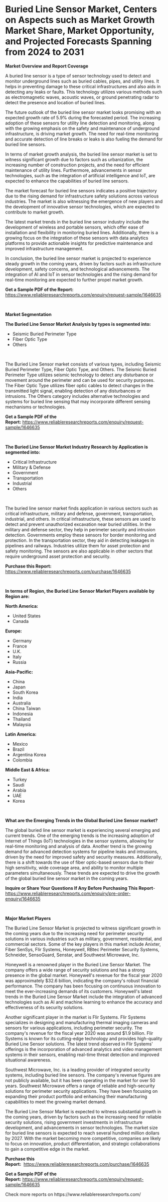 <p><h1>Buried Line Sensor Market, Centers on Aspects such as Market Growth Market Share, Market Opportunity, and Projected Forecasts Spanning from 2024 to 2031</h1></p><p><strong>Market Overview and Report Coverage</strong></p>
<p><p>A buried line sensor is a type of sensor technology used to detect and monitor underground lines such as buried cables, pipes, and utility lines. It helps in preventing damage to these critical infrastructures and also aids in detecting any leaks or faults. This technology utilizes various methods such as electromagnetic waves, acoustic waves, or ground penetrating radar to detect the presence and location of buried lines.</p><p>The future outlook of the buried line sensor market looks promising with an expected growth rate of 5.9% during the forecasted period. The increasing adoption of these sensors for utility line detection and monitoring, along with the growing emphasis on the safety and maintenance of underground infrastructure, is driving market growth. The need for real-time monitoring and accurate detection of line breaks or leaks is also fueling the demand for buried line sensors.</p><p>In terms of market growth analysis, the buried line sensor market is set to witness significant growth due to factors such as urbanization, the increasing number of construction projects, and the need for efficient maintenance of utility lines. Furthermore, advancements in sensor technologies, such as the integration of artificial intelligence and IoT, are expected to enhance the capabilities of buried line sensors.</p><p>The market forecast for buried line sensors indicates a positive trajectory due to the rising demand for infrastructure safety solutions across various industries. The market is also witnessing the emergence of new players and the development of innovative sensor technologies, which are expected to contribute to market growth.</p><p>The latest market trends in the buried line sensor industry include the development of wireless and portable sensors, which offer ease of installation and flexibility in monitoring buried lines. Additionally, there is a growing focus on the integration of these sensors with data analytics platforms to provide actionable insights for predictive maintenance and improved infrastructure management.</p><p>In conclusion, the buried line sensor market is projected to experience steady growth in the coming years, driven by factors such as infrastructure development, safety concerns, and technological advancements. The integration of AI and IoT in sensor technologies and the rising demand for real-time monitoring are expected to further propel market growth.</p></p>
<p><strong>Get a Sample PDF of the Report:</strong> <a href="https://www.reliableresearchreports.com/enquiry/request-sample/1646635">https://www.reliableresearchreports.com/enquiry/request-sample/1646635</a></p>
<p>&nbsp;</p>
<p><strong>Market Segmentation</strong></p>
<p><strong>The Buried Line Sensor Market Analysis by types is segmented into:</strong></p>
<p><ul><li>Seismic Buried Perimeter Type</li><li>Fiber Optic Type</li><li>Others</li></ul></p>
<p>&nbsp;</p>
<p><p>The Buried Line Sensor market consists of various types, including Seismic Buried Perimeter Type, Fiber Optic Type, and Others. The Seismic Buried Perimeter Type utilizes seismic technology to detect any disturbance or movement around the perimeter and can be used for security purposes. The Fiber Optic Type utilizes fiber optic cables to detect changes in the transmitted light signal, enabling detection of any disturbances or intrusions. The Others category includes alternative technologies and systems for buried line sensing that may incorporate different sensing mechanisms or technologies.</p></p>
<p><strong>Get a Sample PDF of the Report:</strong>&nbsp;<a href="https://www.reliableresearchreports.com/enquiry/request-sample/1646635">https://www.reliableresearchreports.com/enquiry/request-sample/1646635</a></p>
<p>&nbsp;</p>
<p><strong>The Buried Line Sensor Market Industry Research by Application is segmented into:</strong></p>
<p><ul><li>Critical Infrastructure</li><li>Military & Defense</li><li>Government</li><li>Transportation</li><li>Industrial</li><li>Others</li></ul></p>
<p>&nbsp;</p>
<p><p>The buried line sensor market finds application in various sectors such as critical infrastructure, military and defense, government, transportation, industrial, and others. In critical infrastructure, these sensors are used to detect and prevent unauthorized excavation near buried utilities. In the military and defense sector, they help in perimeter security and intrusion detection. Governments employ these sensors for border monitoring and protection. In the transportation sector, they aid in detecting leakages in pipelines and railways. Industries utilize them for asset protection and safety monitoring. The sensors are also applicable in other sectors that require underground asset protection and security.</p></p>
<p><strong>Purchase this Report:</strong>&nbsp; <a href="https://www.reliableresearchreports.com/purchase/1646635">https://www.reliableresearchreports.com/purchase/1646635</a></p>
<p>&nbsp;</p>
<p><strong>In terms of Region, the Buried Line Sensor Market Players available by Region are:</strong></p>
<p>
    <p> <strong> North America: </strong>
        <ul>
            <li>United States</li>
            <li>Canada</li>
        </ul>
        </p> 
    <p> <strong> Europe: </strong>
        <ul>
            <li>Germany</li>
            <li>France</li>
            <li>U.K.</li>
            <li>Italy</li>
            <li>Russia</li>
        </ul>
        </p> 
    <p> <strong> Asia-Pacific: </strong>
        <ul>
            <li>China</li>
            <li>Japan</li>
            <li>South Korea</li>
            <li>India</li>
            <li>Australia</li>
            <li>China Taiwan</li>
            <li>Indonesia</li>
            <li>Thailand</li>
            <li>Malaysia</li>
        </ul>
        </p> 
    <p> <strong> Latin America: </strong>
        <ul>
            <li>Mexico</li>
            <li>Brazil</li>
            <li>Argentina Korea</li>
            <li>Colombia</li>
        </ul>
        </p> 
    <p> <strong> Middle East & Africa: </strong>
        <ul>
            <li>Turkey</li>
            <li>Saudi</li>
            <li>Arabia</li>
            <li>UAE</li>
            <li>Korea</li>
        </ul>
    </p>
    </p>
<p>&nbsp;</p>
<p><strong>What are the Emerging Trends in the Global Buried Line Sensor market?</strong></p>
<p><p>The global buried line sensor market is experiencing several emerging and current trends. One of the emerging trends is the increasing adoption of Internet of Things (IoT) technologies in the sensor systems, allowing for real-time monitoring and analysis of data. Another trend is the growing demand for advanced detection systems for pipeline leaks and intrusions, driven by the need for improved safety and security measures. Additionally, there is a shift towards the use of fiber optic-based sensors due to their high sensitivity, wide coverage area, and ability to monitor multiple parameters simultaneously. These trends are expected to drive the growth of the global buried line sensor market in the coming years.</p></p>
<p><strong>Inquire or Share Your Questions If Any Before Purchasing This Report</strong>- <a href="https://www.reliableresearchreports.com/enquiry/pre-order-enquiry/1646635">https://www.reliableresearchreports.com/enquiry/pre-order-enquiry/1646635</a></p>
<p>&nbsp;</p>
<p><strong>Major Market Players</strong></p>
<p><p>The Buried Line Sensor Market is projected to witness significant growth in the coming years due to the increasing need for perimeter security solutions in various industries such as military, government, residential, and commercial sectors. Some of the key players in this market include Anixter, Fiber SenSys, Flir Systems, Honeywell, RBtec Perimeter Security Systems, Schneider, SensoGuard, Senstar, and Southwest Microwave, Inc.</p><p>Honeywell is a renowned player in the Buried Line Sensor Market. The company offers a wide range of security solutions and has a strong presence in the global market. Honeywell's revenue for the fiscal year 2020 was approximately $32.6 billion, indicating the company's robust financial performance. The company has been focusing on continuous innovation to meet the ever-increasing demands of its customers. Honeywell's latest trends in the Buried Line Sensor Market include the integration of advanced technologies such as AI and machine learning to enhance the accuracy and effectiveness of its security solutions.</p><p>Another significant player in the market is Flir Systems. Flir Systems specializes in designing and manufacturing thermal imaging cameras and sensors for various applications, including perimeter security. The company's revenue for the fiscal year 2020 was around $1.9 billion. Flir Systems is known for its cutting-edge technology and provides high-quality Buried Line Sensor solutions. The latest trend observed in Flir Systems' offerings is the incorporation of advanced analytics and video management systems in their sensors, enabling real-time threat detection and improved situational awareness.</p><p>Southwest Microwave, Inc. is a leading provider of integrated security systems, including buried line sensors. The company's revenue figures are not publicly available, but it has been operating in the market for over 50 years. Southwest Microwave offers a range of reliable and high-security solutions for perimeter security applications. They have been focusing on expanding their product portfolio and enhancing their manufacturing capabilities to meet the growing market demand.</p><p>The Buried Line Sensor Market is expected to witness substantial growth in the coming years, driven by factors such as the increasing need for reliable security solutions, rising government investments in infrastructure development, and advancements in sensor technologies. The market size for buried line sensors is expected to reach several hundred million dollars by 2027. With the market becoming more competitive, companies are likely to focus on innovation, product differentiation, and strategic collaborations to gain a competitive edge in the market.</p></p>
<p><strong>Purchase this Report:</strong>&nbsp;&nbsp;<a href="https://www.reliableresearchreports.com/purchase/1646635">https://www.reliableresearchreports.com/purchase/1646635</a></p>
<p></p>
<p><strong>Get a Sample PDF of the Report:</strong>&nbsp;<a href="https://www.reliableresearchreports.com/enquiry/request-sample/1646635">https://www.reliableresearchreports.com/enquiry/request-sample/1646635</a></p>
<p>Check more reports on https://www.reliableresearchreports.com/</p>